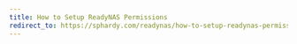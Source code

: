 ```yaml
---
title: How to Setup ReadyNAS Permissions
redirect_to: https://sphardy.com/readynas/how-to-setup-readynas-permissions.md
---
```


